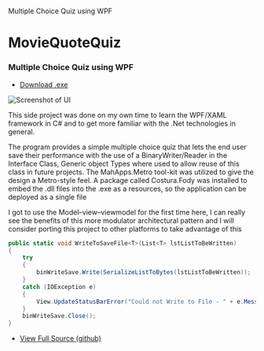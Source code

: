 # 
Multiple Choice Quiz using WPF

# MovieQuoteQuiz
### Multiple Choice Quiz using WPF

 - [Download .exe](https://github.com/adamdon/MovieQuoteQuiz/releases/download/1.0/MovieQuoteQuiz.exe)
 
![Screenshot of UI](https://adamdon.github.io/img/MovieQuoteQuiz_screenshot01.gif)

This side project was done on my own time to learn the WPF/XAML framework in C# and to get more familiar with the .Net technologies in general.

The program provides a simple multiple choice quiz that lets the end user save their performance with the use of a BinaryWriter/Reader in the Interface Class, Generic object Types where used to allow reuse of this class in future projects. The MahApps.Metro tool-kit was utilized to give the design a Metro-style feel. A package called Costura.Fody was installed to embed the .dll files into the .exe as a resources, so the application can be deployed as a single file

I got to use the Model–view–viewmodel for the first time here, I can really see the benefits of this more modulator architectural pattern and I will consider porting this project to other platforms to take advantage of this

```csharp
public static void WriteToSaveFile<T>(List<T> lstListToBeWritten)
{
    try
    {
        binWriteSave.Write(SerializeListToBytes(lstListToBeWritten));
    }
    catch (IOException e)
    {
        View.UpdateStatusBarError("Could not Write to File - " + e.Message.ToString());
    }
    binWriteSave.Close();
}
```
 - [View Full Source (github)](https://github.com/adamdon/MovieQuoteQuiz/tree/master/MovieQuoteQuiz)
